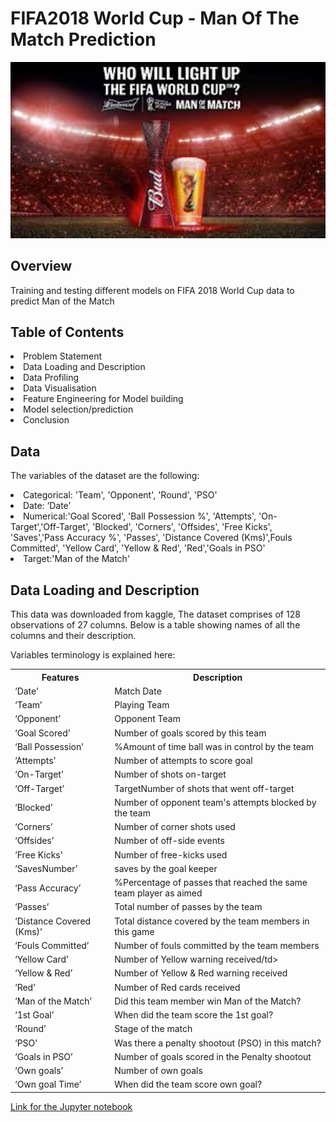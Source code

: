 
# FIFA2018 World Cup - Man Of The Match Prediction
![image.jpg](images/fifa.jpg)

## Overview
Training and testing different models on FIFA 2018 World Cup data to predict Man of the Match

  <h2>Table of Contents</h2>
  <li>Problem Statement</li>
  <li>Data Loading and Description</li>
  <li>Data Profiling
  <li>Data Visualisation
  <li>Feature Engineering for Model building</li>
  <li>Model selection/prediction</li>
  <li>Conclusion</li>

## Data
The variables of the dataset are the following:

<li>Categorical: 'Team', 'Opponent', 'Round', 'PSO'</li>
<li>Date: ‘Date’</li>
<li>Numerical:'Goal Scored', 'Ball Possession %', 'Attempts', 'On-Target','Off-Target', 'Blocked', 'Corners', 'Offsides', 'Free Kicks',    'Saves','Pass Accuracy %', 'Passes', 'Distance Covered (Kms)',Fouls Committed', 'Yellow Card', 'Yellow & Red', 'Red','Goals in           PSO'</li>
<li>Target:'Man of the Match'</li>
</ul>

## Data Loading and Description
<p>
This data was downloaded from kaggle,
The dataset comprises of 128 observations of 27 columns. Below is a table showing names of all the columns and their description.
</p>

Variables terminology is explained here:

<table>
  <tr><th>Features</th><th>Description</th></tr>
  <tr><td>‘Date’</td><td> Match Date</td></tr>
  <tr><td>‘Team’</td><td> Playing Team</td></tr>
  <tr><td>‘Opponent’</td><td> Opponent Team</td></tr>
  <tr><td>‘Goal Scored’</td><td> Number of goals scored by this team</td></tr>
  <tr><td>‘Ball Possession’</td><td> %Amount of time ball was in control by the team</td></tr>
  <tr><td>‘Attempts’</td><td> Number of attempts to score goal</td></tr>
  <tr><td>‘On-Target’</td><td>	Number of shots on-target</td></tr>
  <tr><td>‘Off-Target’</td><td>	TargetNumber of shots that went off-target</td></tr>
  <tr><td>‘Blocked’</td><td>	Number of opponent team's attempts blocked by the team</td></tr>
  <tr><td>‘Corners’</td><td>	Number of corner shots used</td></tr>
  <tr><td>‘Offsides’</td><td>	Number of off-side events</td></tr>
  <tr><td>‘Free Kicks’</td><td>	Number of free-kicks used</td></tr>
  <tr><td>‘SavesNumber’</td><td>	saves by the goal keeper</td></tr>
  <tr><td>‘Pass Accuracy’</td><td>	%Percentage of passes that reached the same team player as aimed</td></tr>
  <tr><td>‘Passes’</td><td>	Total number of passes by the team</td></tr>
  <tr><td>‘Distance Covered (Kms)’</td><td>	Total distance covered by the team members in this game</td></tr>
  <tr><td>‘Fouls Committed’</td><td>	Number of fouls committed by the team members</td></tr>
   <tr><td>‘Yellow Card’</td><td>	Number of Yellow warning received/td></tr>
  <tr><td>‘Yellow & Red’</td><td>	Number of Yellow & Red warning received</td></tr>
  <tr><td>‘Red’</td><td>	Number of Red cards received</td></tr>
  <tr><td>‘Man of the Match’</td><td>	Did this team member win Man of the Match?</td></tr>
  <tr><td>‘1st Goal’</td><td>	When did the team score the 1st goal?</td></tr>
  <tr><td>‘Round’</td><td>	Stage of the match</td></tr>
  <tr><td>‘PSO’</td><td>	Was there a penalty shootout (PSO) in this match?</td></tr>
  <tr><td>‘Goals in PSO’</td><td>	Number of goals scored in the Penalty shootout</td></tr>
  <tr><td>‘Own goals’</td><td>	Number of own goals</td></tr>
  <tr><td>‘Own goal Time’</td><td>	When did the team score own goal?</td></tr>
  </table>

[Link for the Jupyter notebook](./FIFA2018_Analysis.ipynb)


